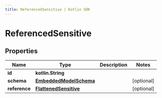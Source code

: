 ```yaml
---
title: ReferencedSensitive | Kotlin SDK
---
```



# ReferencedSensitive

## Properties
Name | Type | Description | Notes
------------ | ------------- | ------------- | -------------
**id** | **kotlin.String** |  | 
**schema** | [**EmbeddedModelSchema**](EmbeddedModelSchema) |  |  [optional]
**reference** | [**FlattenedSensitive**](FlattenedSensitive) |  |  [optional]



